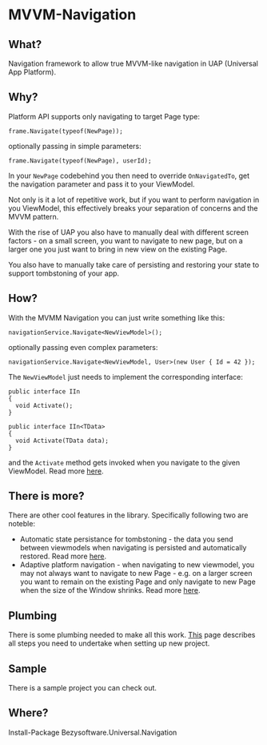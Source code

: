 # MVVM-Navigation

## What?
Navigation framework to allow true MVVM-like navigation in UAP (Universal App Platform).

## Why?

Platform API supports only navigating to target Page type:
```
frame.Navigate(typeof(NewPage));
```

optionally passing in simple parameters:

```
frame.Navigate(typeof(NewPage), userId);
```

In your `NewPage` codebehind you then need to override `OnNavigatedTo`, get the navigation parameter and pass it to your ViewModel.

Not only is it a lot of repetitive work, but if you want to perform navigation in you ViewModel, this effectively breaks your separation of concerns and the MVVM pattern. 

With the rise of UAP you also have to manually deal with different screen factors - on a small screen, you want to navigate to new page, but on a larger one you just want to bring in new view on the existing Page.

You also have to manually take care of persisting and restoring your state to support tombstoning of your app. 

## How?

With the MVMM Navigation you can just write something like this:

```
navigationService.Navigate<NewViewModel>();
```

optionally passing even complex parameters:

```
navigationService.Navigate<NewViewModel, User>(new User { Id = 42 });
```

The `NewViewModel` just needs to implement the corresponding interface:

```
public interface IIn
{
  void Activate();
}

public interface IIn<TData>
{
  void Activate(TData data);
}
```

and the `Activate` method gets invoked when you navigate to the given ViewModel. Read more [here](doc/view-lookup.md).

## There is more?

There are other cool features in the library. Specifically following two are noteble:

* Automatic state persistance for tombstoning - the data you send between viewmodels when navigating is persisted and automatically restored. Read more [here](doc/state-persistence.md).
* Adaptive platform navigation - when navigating to new viewmodel, you may not always want to navigate to new Page - e.g. on a larger screen you want to remain on the existing Page and only navigate to new Page when the size of the Window shrinks. Read more [here](doc/adaptive-navigation.md).

## Plumbing

There is some plumbing needed to make all this work. [This](doc/plumbing.md) page describes all steps you need to undertake when setting up new project.

## Sample

There is a sample project you can check out. 

## Where?

Install-Package Bezysoftware.Universal.Navigation

